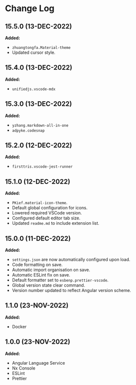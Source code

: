 # Change Log

## 15.5.0 (13-DEC-2022)

**Added:**

- `zhuangtongfa.Material-theme`
- Updated cursor style.

## 15.4.0 (13-DEC-2022)

**Added:**

- `unifiedjs.vscode-mdx`

## 15.3.0 (13-DEC-2022)

**Added:**

- `yzhang.markdown-all-in-one`
- `adpyke.codesnap`

## 15.2.0 (12-DEC-2022)

**Added:**

- `firsttris.vscode-jest-runner`

## 15.1.0 (12-DEC-2022)

**Added:**

- `PKief.material-icon-theme`.
- Default global configuration for icons.
- Lowered required VSCode version.
- Configured default editor tab size.
- Updated `readme.md` to include extension list.

## 15.0.0 (11-DEC-2022)

**Added:**

- `settings.json` are now automatically configured upon load.
- Code formatting on save.
- Automatic import organisation on save.
- Automatic ESLint fix on save.
- Default formatter set to `esbenp.prettier-vscode`.
- Global version state clear command.
- Version number updated to reflect Angular version scheme.

## 1.1.0 (23-NOV-2022)

**Added:**

- Docker

## 1.0.0 (23-NOV-2022)

**Added:**

- Angular Language Service
- Nx Console
- ESLint
- Prettier
